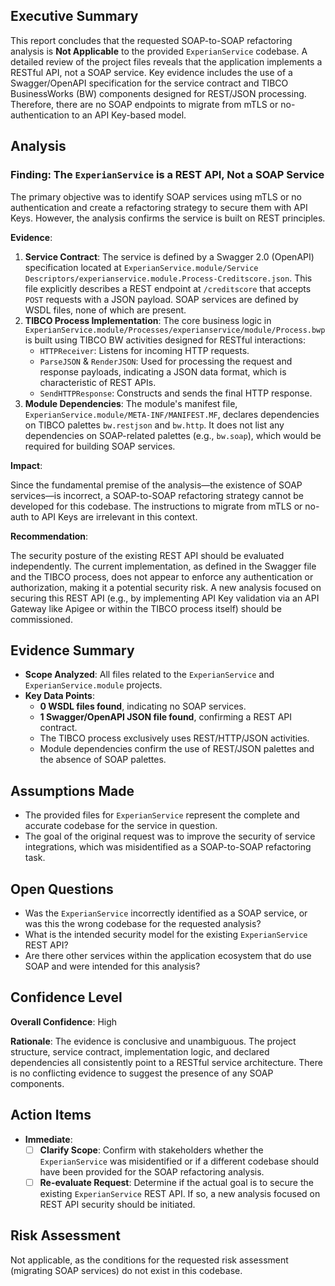 ## Executive Summary

This report concludes that the requested SOAP-to-SOAP refactoring analysis is **Not Applicable** to the provided `ExperianService` codebase. A detailed review of the project files reveals that the application implements a RESTful API, not a SOAP service. Key evidence includes the use of a Swagger/OpenAPI specification for the service contract and TIBCO BusinessWorks (BW) components designed for REST/JSON processing. Therefore, there are no SOAP endpoints to migrate from mTLS or no-authentication to an API Key-based model.

## Analysis

### Finding: The `ExperianService` is a REST API, Not a SOAP Service

The primary objective was to identify SOAP services using mTLS or no authentication and create a refactoring strategy to secure them with API Keys. However, the analysis confirms the service is built on REST principles.

**Evidence**:

1.  **Service Contract**: The service is defined by a Swagger 2.0 (OpenAPI) specification located at `ExperianService.module/Service Descriptors/experianservice.module.Process-Creditscore.json`. This file explicitly describes a REST endpoint at `/creditscore` that accepts `POST` requests with a JSON payload. SOAP services are defined by WSDL files, none of which are present.
2.  **TIBCO Process Implementation**: The core business logic in `ExperianService.module/Processes/experianservice/module/Process.bwp` is built using TIBCO BW activities designed for RESTful interactions:
    *   `HTTPReceiver`: Listens for incoming HTTP requests.
    *   `ParseJSON` & `RenderJSON`: Used for processing the request and response payloads, indicating a JSON data format, which is characteristic of REST APIs.
    *   `SendHTTPResponse`: Constructs and sends the final HTTP response.
3.  **Module Dependencies**: The module's manifest file, `ExperianService.module/META-INF/MANIFEST.MF`, declares dependencies on TIBCO palettes `bw.restjson` and `bw.http`. It does not list any dependencies on SOAP-related palettes (e.g., `bw.soap`), which would be required for building SOAP services.

**Impact**:

Since the fundamental premise of the analysis—the existence of SOAP services—is incorrect, a SOAP-to-SOAP refactoring strategy cannot be developed for this codebase. The instructions to migrate from mTLS or no-auth to API Keys are irrelevant in this context.

**Recommendation**:

The security posture of the existing REST API should be evaluated independently. The current implementation, as defined in the Swagger file and the TIBCO process, does not appear to enforce any authentication or authorization, making it a potential security risk. A new analysis focused on securing this REST API (e.g., by implementing API Key validation via an API Gateway like Apigee or within the TIBCO process itself) should be commissioned.

## Evidence Summary

*   **Scope Analyzed**: All files related to the `ExperianService` and `ExperianService.module` projects.
*   **Key Data Points**:
    *   **0 WSDL files found**, indicating no SOAP services.
    *   **1 Swagger/OpenAPI JSON file found**, confirming a REST API contract.
    *   The TIBCO process exclusively uses REST/HTTP/JSON activities.
    *   Module dependencies confirm the use of REST/JSON palettes and the absence of SOAP palettes.

## Assumptions Made

*   The provided files for `ExperianService` represent the complete and accurate codebase for the service in question.
*   The goal of the original request was to improve the security of service integrations, which was misidentified as a SOAP-to-SOAP refactoring task.

## Open Questions

*   Was the `ExperianService` incorrectly identified as a SOAP service, or was this the wrong codebase for the requested analysis?
*   What is the intended security model for the existing `ExperianService` REST API?
*   Are there other services within the application ecosystem that do use SOAP and were intended for this analysis?

## Confidence Level

**Overall Confidence**: High

**Rationale**: The evidence is conclusive and unambiguous. The project structure, service contract, implementation logic, and declared dependencies all consistently point to a RESTful service architecture. There is no conflicting evidence to suggest the presence of any SOAP components.

## Action Items

*   **Immediate**:
    *   [ ] **Clarify Scope**: Confirm with stakeholders whether the `ExperianService` was misidentified or if a different codebase should have been provided for the SOAP refactoring analysis.
    *   [ ] **Re-evaluate Request**: Determine if the actual goal is to secure the existing `ExperianService` REST API. If so, a new analysis focused on REST API security should be initiated.

## Risk Assessment

Not applicable, as the conditions for the requested risk assessment (migrating SOAP services) do not exist in this codebase.